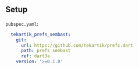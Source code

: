 ## Setup

`pubspec.yaml`:

```yaml
  tekartik_prefs_sembast:
    git:
      url: https://github.com/tekartik/prefs.dart
      path: prefs_sembast
      ref: dart3a
    version: '>=0.1.0'
```

